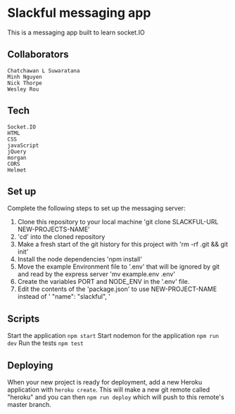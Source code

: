 # Slackful messaging app

This is a messaging app built to learn socket.IO

## Collaborators
```
Chatchawan L Suwaratana
Minh Nguyen
Nick Thorpe
Wesley Rou
```
## Tech
```
Socket.IO
HTML
CSS
javaScript
jQuery
morgan
CORS
Helmet
```
## Set up

Complete the following steps to set up the messaging server:
1. Clone this repository to your local machine 'git clone SLACKFUL-URL NEW-PROJECTS-NAME'
2. 'cd' into the cloned repository
3. Make a fresh start of the git history for this project with 'rm -rf .git && git init'
4. Install the node dependencies 'npm install'
5. Move the example Environment file to '.env' that will be ignored by git and read by the express server 'mv example.env .env'
6. Create the variables PORT and NODE_ENV in the '.env' file.
7. Edit the contents of the 'package.json' to use NEW-PROJECT-NAME instead of ' "name": "slackful", '

## Scripts

Start the application `npm start`
Start nodemon for the application `npm run dev`
Run the tests `npm test`

## Deploying

When your new project is ready for deployment, add a new Heroku application with `heroku create`. This will make a new git remote called "heroku" and you can then `npm run deploy` which will push to this remote's master branch.
